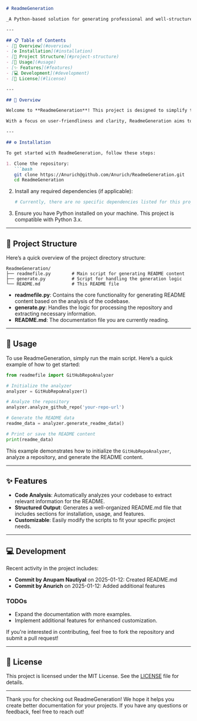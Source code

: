 ```markdown
# ReadmeGeneration

_A Python-based solution for generating professional and well-structured README.md files automatically._

---

## 📋 Table of Contents
- [🚀 Overview](#overview)
- [⚙️ Installation](#installation)
- [📁 Project Structure](#project-structure)
- [📖 Usage](#usage)
- [✨ Features](#features)
- [💻 Development](#development)
- [📜 License](#license)

---

## 🚀 Overview

Welcome to **ReadmeGeneration**! This project is designed to simplify the process of creating README.md files for your GitHub repositories. By analyzing your codebase, it generates a structured and informative README that highlights key features, installation instructions, and usage examples. Built primarily in Python, this tool leverages code analysis to provide a comprehensive overview of your project, making it easier for others to understand and contribute.

With a focus on user-friendliness and clarity, ReadmeGeneration aims to enhance the documentation experience for developers of all levels. Whether you're a newcomer looking to document your first project or an experienced developer seeking to streamline your workflow, this tool is here to help!

---

## ⚙️ Installation

To get started with ReadmeGeneration, follow these steps:

1. Clone the repository:
   ```bash
   git clone https://Anurich@github.com/Anurich/ReadmeGeneration.git
   cd ReadmeGeneration
   ```

2. Install any required dependencies (if applicable):
   ```bash
   # Currently, there are no specific dependencies listed for this project.
   ```

3. Ensure you have Python installed on your machine. This project is compatible with Python 3.x.

---

## 📁 Project Structure

Here’s a quick overview of the project directory structure:

```
ReadmeGeneration/
├── readmefile.py        # Main script for generating README content
├── generate.py          # Script for handling the generation logic
└── README.md            # This README file
```

- **readmefile.py**: Contains the core functionality for generating README content based on the analysis of the codebase.
- **generate.py**: Handles the logic for processing the repository and extracting necessary information.
- **README.md**: The documentation file you are currently reading.

---

## 📖 Usage

To use ReadmeGeneration, simply run the main script. Here’s a quick example of how to get started:

```python
from readmefile import GitHubRepoAnalyzer

# Initialize the analyzer
analyzer = GitHubRepoAnalyzer()

# Analyze the repository
analyzer.analyze_github_repo('your-repo-url')

# Generate the README data
readme_data = analyzer.generate_readme_data()

# Print or save the README content
print(readme_data)
```

This example demonstrates how to initialize the `GitHubRepoAnalyzer`, analyze a repository, and generate the README content.

---

## ✨ Features

- **Code Analysis**: Automatically analyzes your codebase to extract relevant information for the README.
- **Structured Output**: Generates a well-organized README.md file that includes sections for installation, usage, and features.
- **Customizable**: Easily modify the scripts to fit your specific project needs.

---

## 💻 Development

Recent activity in the project includes:

- **Commit by Anupam Nautiyal** on 2025-01-12: Created README.md
- **Commit by Anurich** on 2025-01-12: Added additional features

### TODOs
- Expand the documentation with more examples.
- Implement additional features for enhanced customization.

If you're interested in contributing, feel free to fork the repository and submit a pull request!

---

## 📜 License

This project is licensed under the MIT License. See the [LICENSE](LICENSE) file for details.

---

Thank you for checking out ReadmeGeneration! We hope it helps you create better documentation for your projects. If you have any questions or feedback, feel free to reach out!
```
